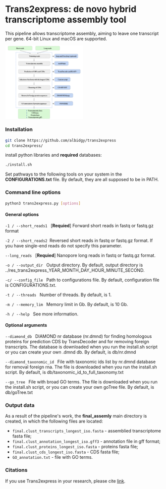 # Trans2express: de novo hybrid transcriptome assembly tool

This pipeline allows transcriptome assembly, aiming to leave one transcript per gene. 64-bit Linux and macOS are supported.

<div style='justify-content: center'>
<img src="img/Fig1.png" align='center', width="50%">
</div>

### Installation
```bash
git clone https://github.com/albidgy/trans2express
cd trans2express/
```
install python libraries and __required__ databases:
```bash
./install.sh
```
Set pathways to the following tools on your system in the __CONFIGURATIONS.txt__ file. By default, they are all supposed to be in PATH.

### Command line options
```bash
python3 trans2express.py [options]
```

#### General options

`-1 / --short_reads1 ` [__Requied__] Forward short reads in fastq or fastq.gz format

`-2 / --short_reads2 `Reversed short reads in fastq or fastq.gz format. If you have single-end reads do not specify this parameter.

`--long_reads ` [__Requied__] Nanopore long reads in fastq or fastq.gz format.

`-o / --output_dir ` Output directory. By default, output directory is ../res_trans2express_YEAR_MONTH_DAY_HOUR_MINUTE_SECOND.

`-c/ --config_file ` Path to configurations file. By default, configuration file is CONFIGURATIONS.txt.

`-t / --threads ` Number of threads. By default, is 1.

`-m / --memory_lim ` Memory limit in Gb. By default, is 10 Gb.

`-h / --help ` See more information.

#### Optional arguments

`--diamond_db ` DIAMOND nr database (nr.dmnd) for finding homologous proteins for prediction CDS by TransDecoder and for removing foreign transcripts. The database is downloaded when you run the install.sh script or you can create your own .dmnd db. By default, is db/nr.dmnd

`--diamond_taxonomic_id ` File with taxonomic ids list by nr.dmnd database for removal foreign rna. The file is downloaded when you run the install.sh script. By default, is db/taxonomic_id_to_full_taxonomy.txt

`--go_tree ` File with broad GO terms. The file is downloaded when you run the install.sh script, or you can create your own goTree file. By default, is db/goTree.txt

### Output data

As a result of the pipeline's work, the __final_assemly__ main directory is created, in which the following files are located:
 
- `final.clust_transcripts_longest_iso.fasta` - assemblied transcriptome fasta file;
- `final.clust_annotation_longest_iso.gff3` - annotation file in gff format;
- `final.clust_proteins_longest_iso.fasta` - proteins fasta file;
- `final.clust_cds_longest_iso.fasta` - CDS fasta file;
- `GO_annotation.txt` - file with GO terms.

### Citations

If you use Trans2express in your research, please cite [link](https://doi.org/10.1101/2024.01.11.575187).
